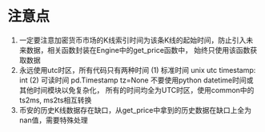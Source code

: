 # 注意点

1. 一定要注意加密货币市场的K线索引时间为该条K线的起始时间，防止引入未来数据，相关函数封装在Engine中的get_price函数中，
    始终只使用该函数获取数据
2. 永远使用utc时区，所有代码只有两种时间 (1) 标准时间 unix utc timestamp: int (2) 可读时间 pd.Timestamp tz=None
   不要使用python datetime时间或其他时间模块以免复杂化，
   所有的时间均全为UTC时区，使用common中的ts2ms, ms2ts相互转换
3. 币安的历史K线数据存在缺口，从get_price中拿到的历史数据在缺口上全为nan值，需要特殊处理
